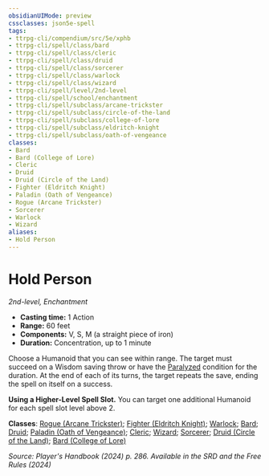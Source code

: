 ```yaml
---
obsidianUIMode: preview
cssclasses: json5e-spell
tags:
- ttrpg-cli/compendium/src/5e/xphb
- ttrpg-cli/spell/class/bard
- ttrpg-cli/spell/class/cleric
- ttrpg-cli/spell/class/druid
- ttrpg-cli/spell/class/sorcerer
- ttrpg-cli/spell/class/warlock
- ttrpg-cli/spell/class/wizard
- ttrpg-cli/spell/level/2nd-level
- ttrpg-cli/spell/school/enchantment
- ttrpg-cli/spell/subclass/arcane-trickster
- ttrpg-cli/spell/subclass/circle-of-the-land
- ttrpg-cli/spell/subclass/college-of-lore
- ttrpg-cli/spell/subclass/eldritch-knight
- ttrpg-cli/spell/subclass/oath-of-vengeance
classes:
- Bard
- Bard (College of Lore)
- Cleric
- Druid
- Druid (Circle of the Land)
- Fighter (Eldritch Knight)
- Paladin (Oath of Vengeance)
- Rogue (Arcane Trickster)
- Sorcerer
- Warlock
- Wizard
aliases:
- Hold Person
---
```

# Hold Person
*2nd-level, Enchantment*  


- **Casting time:** 1 Action
- **Range:** 60 feet
- **Components:** V, S, M (a straight piece of iron)
- **Duration:** Concentration, up to 1 minute

Choose a Humanoid that you can see within range. The target must succeed on a Wisdom saving throw or have the [Paralyzed](Інструменти%20ДМ/CLI/rules/conditions.md#Paralyzed) condition for the duration. At the end of each of its turns, the target repeats the save, ending the spell on itself on a success.

**Using a Higher-Level Spell Slot.** You can target one additional Humanoid for each spell slot level above 2.

**Classes**: [Rogue (Arcane Trickster)](Інструменти%20ДМ/CLI/lists/list-spells-classes-arcane-trickster-xphb.md "subclass=XPHB;class=XPHB"); [Fighter (Eldritch Knight)](Інструменти%20ДМ/CLI/lists/list-spells-classes-eldritch-knight-xphb.md "subclass=XPHB;class=XPHB"); [Warlock](Інструменти%20ДМ/CLI/lists/list-spells-classes-warlock.md); [Bard](Інструменти%20ДМ/CLI/lists/list-spells-classes-bard.md); [Druid](Інструменти%20ДМ/CLI/lists/list-spells-classes-druid.md); [Paladin (Oath of Vengeance)](Інструменти%20ДМ/CLI/lists/list-spells-classes-oath-of-vengeance-xphb.md "subclass=XPHB;class=XPHB"); [Cleric](Інструменти%20ДМ/CLI/lists/list-spells-classes-cleric.md); [Wizard](Інструменти%20ДМ/CLI/lists/list-spells-classes-wizard.md); [Sorcerer](Інструменти%20ДМ/CLI/lists/list-spells-classes-sorcerer.md); [Druid (Circle of the Land)](Інструменти%20ДМ/CLI/lists/list-spells-classes-circle-of-the-land-xphb.md "subclass=XPHB;class=XPHB"); [Bard (College of Lore)](Інструменти%20ДМ/CLI/lists/list-spells-classes-college-of-lore-xphb.md "subclass=XPHB;class=XPHB")

*Source: Player's Handbook (2024) p. 286. Available in the <span title='Systems Reference Document (5.2)'>SRD</span> and the Free Rules (2024)*